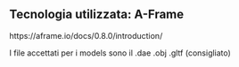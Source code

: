 ## Tecnologia utilizzata: A-Frame
<p>https://aframe.io/docs/0.8.0/introduction/</p>

<p>I file accettati per i models sono il .dae .obj .gltf (consigliato)</p>
